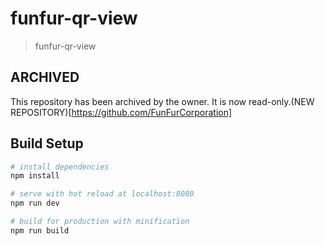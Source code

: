# funfur-qr-view

> funfur-qr-view

## ARCHIVED

This repository has been archived by the owner. It is now read-only.(NEW REPOSITORY)[https://github.com/FunFurCorporation]

## Build Setup

``` bash
# install dependencies
npm install

# serve with hot reload at localhost:8080
npm run dev

# build for production with minification
npm run build
```

